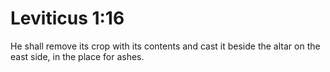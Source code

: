# Leviticus 1:16

He shall remove its crop with its contents and cast it beside the altar on the east side, in the place for ashes.
